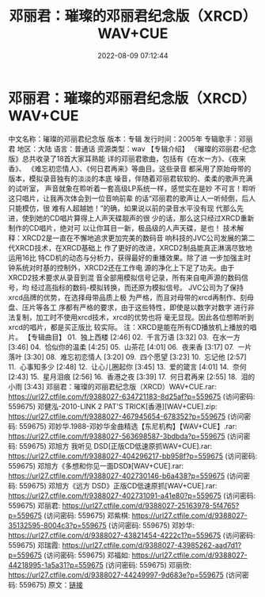 ﻿---
title: 邓丽君：璀璨的邓丽君纪念版（XRCD）WAV+CUE
date: 2022-08-09 07:12:44
categories: WAV车载音乐、镜像
tags: 华语中文
---
# 邓丽君：璀璨的邓丽君纪念版（XRCD）WAV+CUE

中文名称：璀璨的邓丽君纪念版
版本：专辑
发行时间：2005年
专辑歌手：邓丽君
地区：大陆
语言：普通话
资源类型：wav
【专辑介绍】
《璀璨的邓丽君-纪念版》总共收录了18首大家耳熟能
详的邓丽君歌曲，包括有《在水一方》、《夜来香》、
《难忘初恋情人》、《何日君再来》等曲目。这些录音
都采用了原始母带的版本，模拟录音独有的淡淡的本底
噪音，伴随着邓丽君软软的、柔柔的歌声充满的试听室，
声音就象在聆听着一套高级LP系统一样，感觉实在是妙
不可言！聆听这只唱片，让我再次体会到一位音响前辈
的话“邓丽君的歌声让人一听倾倒，后人只能模仿，很
难有人超越她！”的确，如果说以前的录音水平没有现
代那么先进，使到她的CD唱片算得上人声天碟靓声的很
少的话，那么这只经过XRCD重新制作的CD唱片，绝对可
以让你耳目一新，极品级的人声天碟，是也！
技术解释：XRCD2是一直在不懈地追求更加完美的数码音
响科技的JVC公司发展的第二代XRCD技术，在XRCD基础上
作了更好的改进，XRCD2制品能真正淋漓尽致地运用16比
特CD机的动态与分析力，获得最好的重播效果。除了进
一步加强主时钟系统对时基的控制外，XRCD2还在工作电
源的净化上下足了功夫。由于XRCD2技术要求从录音到混
音全部用模拟信号记录，所有来自电声源的数码信号，均
经过高指标的数码-模拟转换，而还原为模拟信号。
JVC公司为了保持xrcd品牌的优势，在选择母带品质上极
为严格，而且对母带的xrcd再制作、刻母盘、压片等各工
序都有严格的要求，由于这些特性，即使是以数字对数字
进行非法复制，加工时不使用xrcd技术，xrcd的优势也将
毫无显现。因此各位想聆听到xrcd的唱片，都是买正版比
较实际。
注：XRCD是能在所有CD播放机上播放的唱片。
【专辑曲目】
01.  独上西楼
[2:46]
02.  千言万语
[3:32]
03.  在水一方
[3:46]
04.  恰似你的温柔 [4:25]
05.  山茶花
[4:01]
06.  夜来香
[3:17]
07.  一片落叶
[3:30]
08.  难忘初恋情人 [3:20]
09.  四个愿望
[3:23]
10.  忘记他
[2:57]
11.  心事知多少
[2:48]
12.  让心儿圈起你 [3:45]
13.  爱的箴言
[4:01]
14.  奈何
[2:43]
15.  星月泪痕
[2:56]
16.  香港之夜
[3:39]
17.  何日君再来
[2:55]
18.  泪的小雨
[3:43]
邓丽君：璀璨的邓丽君纪念版（XRCD）WAV+CUE.rar: https://url27.ctfile.com/f/9388027-634721183-8d25af?p=559675
(访问密码: 559675)
邓健泓-2010-LINK 2 PAT'S TRICK[香港][WAV+CUE].zip: https://url27.ctfile.com/f/9388027-467945654-678352?p=559675
(访问密码: 559675)
邓妙华.1988-邓妙华金曲精选【东尼机构】【WAV+CUE】.rar: https://url27.ctfile.com/f/9388027-563698587-3bdbda?p=559675
(访问密码: 559675)
邓旭方 我听见 DSD[正版CD低速原抓WAV+CUE].rar: https://url27.ctfile.com/f/9388027-404296217-bb958f?p=559675
(访问密码: 559675)
邓旭方《多想和你见一面DSD》[WAV+CUE].rar: https://url27.ctfile.com/f/9388027-402730146-b6a438?p=559675
(访问密码: 559675)
邓旭方《远方 DSD》正版CD低速原抓[WAV+CUE].rar: https://url27.ctfile.com/f/9388027-402731091-a41e80?p=559675
(访问密码: 559675)
邓丽君: https://url27.ctfile.com/d/9388027-25163978-5f4765?p=559675
(访问密码: 559675)
邓紫棋: https://url27.ctfile.com/d/9388027-35132595-8004c3?p=559675
(访问密码: 559675)
邓妙华: https://url27.ctfile.com/d/9388027-43821454-4222c1?p=559675
(访问密码: 559675)
邓瑞霞: https://url27.ctfile.com/d/9388027-43985262-aad7d1?p=559675
(访问密码: 559675)
邓福如: https://url27.ctfile.com/d/9388027-44218995-1a5a31?p=559675
(访问密码: 559675)
邓丽欣: https://url27.ctfile.com/d/9388027-44249997-9d683e?p=559675
(访问密码: 559675)
原文：[链接](https://blog.sina.com.cn/s/blog_1647c7e7601030yrx.html)